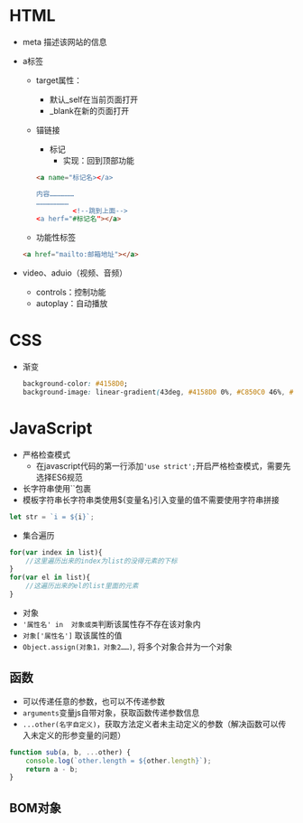 # HTML

* meta 描述该网站的信息

* a标签

  * target属性：

    * 默认_self在当前页面打开
    * _blank在新的页面打开

  * 锚链接

    * 标记
      * 实现：回到顶部功能

    ```html
    <a name="标记名></a>
    
    内容………………
    ……………………
             <!--跳到上面-->
    <a herf="#标记名"></a>
    ```

  * 功能性标签

  ```html
  <a href="mailto:邮箱地址"></a>
  ```

  

* video、aduio（视频、音频）
  * controls：控制功能
  * autoplay：自动播放

# CSS

* 渐变

  ```css
  background-color: #4158D0;
  background-image: linear-gradient(43deg, #4158D0 0%, #C850C0 46%, #FFCC70 100%);
  ```

  

# JavaScript

* 严格检查模式
  * 在javascript代码的第一行添加`'use strict';`开启严格检查模式，需要先选择ES6规范
* 长字符串使用``包裹
* 模板字符串长字符串类使用${变量名}引入变量的值不需要使用字符串拼接

```javascript
let str = `i = ${i}`;
```

* 集合遍历

```javascript
for(var index in list){
    //这里遍历出来的index为list的没得元素的下标
}
for(var el in list){
    //这遍历出来的el的list里面的元素
}
```

* 对象
* `'属性名' in  对象或类`判断该属性存不存在该对象内
* `对象['属性名']` 取该属性的值
* `Object.assign(对象1，对象2……)`, 将多个对象合并为一个对象

## 函数

* 可以传递任意的参数，也可以不传递参数
* `arguments`变量js自带对象，获取函数传递参数信息
* `...other(名字自定义)`，获取方法定义者未主动定义的参数（解决函数可以传入未定义的形参变量的问题）

```javascript
function sub(a, b, ...other) {
    console.log(`other.length = ${other.length}`);
    return a - b;
}
```

## BOM对象